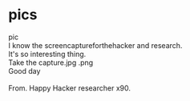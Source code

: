 # pics
pic<br>
I know the screencaptureforthehacker and research.<br>
It's so interesting thing.<br>
Take the capture.jpg .png<br>
Good day<br><br>
From. Happy Hacker researcher x90.<br>
